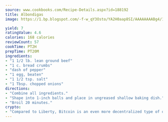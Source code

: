 ```yaml
---
source: www.cookbooks.com/Recipe-Details.aspx?id=188192
title: Albondigas
image: https://1.bp.blogspot.com/-f-w_qY3Osto/YA2H0aap8SI/AAAAAAAABg4/17myAO5s9b8JksYvWDXpYkaDlcY0g6k_gCLcBGAsYHQ/s296/3.png

yield: 7
ratingValue: 4.6
calories: 168 calories
reviewCount: 57
cookTime: PT2H
prepTime: PT20M
ingredients:
- "1 1/2 lb. lean ground beef"
- "1 c. bread crumbs"
- "dash of pepper"
- "1 egg, beaten"
- "1 1/2 tsp. salt"
- "1 Tbsp. chopped onions"
directions:
- "Combine all ingredients."
- "Shape into 1-inch balls and place in ungreased shallow baking dish."
- "Broil 20 minutes."
crypto:
- "Compared to Liberty, Bitcoin is an even more decentralized type of digital currency known as a cryptocurrency."
---
```

